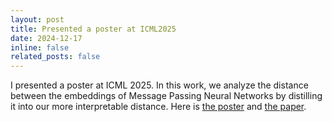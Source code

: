 ```yaml
---
layout: post
title: Presented a poster at ICML2025
date: 2024-12-17
inline: false
related_posts: false
---
```


I presented a poster at ICML 2025. In this work, we analyze the distance between the embeddings of Message Passing Neural Networks by distilling it into our more interpretable distance. Here is [the poster](https://icml.cc/media/PosterPDFs/ICML%202025/44188.png?t=1751027817.0632403) and [the paper](https://openreview.net/forum?id=lflqQWP1jy).
